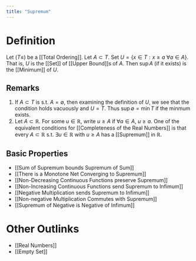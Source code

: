 ```yaml
---
title: "Supremum"
---
```


# Definition
Let $(T \leq)$ be a [[Total Ordering]]. Let $A \subset T$. Set $U = \{x \in T : x \geq a \text{ } \forall a \in A\}$. That is, $U$ is the [[Set]] of [[Upper Bound]]s of $A$. Then $\sup A$ (if it exists) is the [[Minimum]] of $U$.

## Remarks
1. If $A \subset T$ is s.t. $A = \emptyset$, then examining the definition of $U$, we see that the condition holds vacuously and $U = T$. Thus $\sup \emptyset = \min T$ if the minmum exists.
3. Let $A \subset \mathbb{R}$. For some $u \in \mathbb{R}$, write $u \geq A$ if $\forall a \in A$, $u \geq a$. One of the equivalent conditions for [[Completeness of the Real Numbers]] is that every $A \subset \mathbb{R}$ s.t. $\exists u \in \mathbb{R}$ with $u \geq A$ has a [[Supremum]] in $\mathbb{R}$.

## Basic Properties
- [[Sum of Supremum bounds Supremum of Sum]]
- [[There is a Monotone Net Converging to Supremum]]
- [[Non-Decreasing Continuous Functions preserve Supremum]]
- [[Non-Increasing Continuous Functions send Supremum to Infimum]]
- [[Negative Multiplication sends Supremum to Infimum]]
- [[Non-negative Multiplication Commutes with Supremum]]
- [[Supremum of Negative is Negative of Infimum]]


# Other Outlinks
- [[Real Numbers]]
- [[Empty Set]]